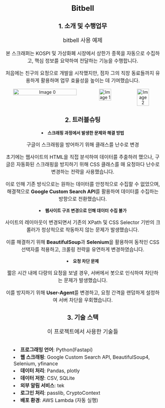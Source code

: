 <div style="text-align: center;">
    <h1 style="font-size: 24px; font-weight: bold;">Bitbell</h1>
    <h2 style="font-size: 20px; font-weight: bold;">1. 소개 및 수행업무</h2>
    <p style="font-size: 18px;">bitbell 사용 예제</p>
    <p style="font-size: 16px;">본 스크래퍼는 KOSPI 및 가상화폐 시장에서 상한가 종목을 자동으로 수집하고, 핵심 정보를 요약하여 전달하는 기능을 수행합니다.</p>
    <p style="font-size: 16px;">처음에는 친구의 요청으로 개발을 시작했지만, 점차 그의 직장 동료들까지 유용하게 활용하며 업무 효율성을 높이는 데 기여했습니다.</p>
    <div style="display: flex; justify-content: center; gap: 10px;">
        <img src="https://github.com/user-attachments/assets/0cbcb0e6-e668-48aa-a4e2-674ea24e3685" 
             alt="Image 0" style="width: 80%;">
        <img src="https://github.com/user-attachments/assets/9e5c1651-dfa5-4cf2-a1e9-2c0530df9366" 
             alt="Image 1" style="width: 35%;">
        <img src="https://github.com/user-attachments/assets/fddd65b1-ba52-4296-bde4-65cd0fd6a1b4" 
             alt="Image 2" style="width: 35%;">
    </div>
</div>

<div style="text-align: center; margin-top: 30px;">
    <h2 style="font-size: 20px; font-weight: bold;">2. 트러블슈팅</h2>
    <p style="font-size: 18px;"><li><b>스크래핑 과정에서 발생한 문제와 해결 방법</b></p></li>
    <p style="font-size: 16px;">구글이 스크래핑을 방어하기 위해 클래스를 난수로 변경</p>
    <p style="font-size: 16px;">초기에는 웹사이트의 HTML을 직접 분석하여 데이터를 추출하려 했으나, 
        구글은 자동화된 스크래핑을 방지하기 위해 CSS 클래스를 매 요청마다 난수로 변경하는 전략을 사용했습니다.</p>
    <p style="font-size: 16px;">이로 인해 기존 방식으로는 원하는 데이터를 안정적으로 수집할 수 없었으며, 
        해결책으로 <b>Google Custom Search API</b>를 활용하여 데이터를 수집하는 방향으로 전환했습니다.</p>    
    <p style="font-size: 16px;"><li><b>웹사이트 구조 변경으로 인해 데이터 수집 불가</b></p></li>
    <p style="font-size: 16px;">사이트의 레이아웃이 변경되면서 기존의 XPath 및 CSS Selector 기반의 크롤러가 정상적으로 작동하지 않는 문제가 발생했습니다.</p>
    <p style="font-size: 16px;">이를 해결하기 위해 <b>BeautifulSoup</b>과 <b>Selenium</b>을 활용하여 동적인 CSS 선택자를 적용하고, 크롤링 전략을 유연하게 변경하였습니다.</p>    
    <p style="font-size: 16px;"><li><b>요청 차단 문제</b></p></li>
    <p style="font-size: 16px;">짧은 시간 내에 다량의 요청을 보낼 경우, 서버에서 봇으로 인식하여 차단하는 문제가 발생했습니다.</p>
    <p style="font-size: 16px;">이를 방지하기 위해 <b>User-Agent</b>를 변경하고, 요청 간격을 랜덤하게 설정하여 서버 차단을 우회했습니다.</p>
</div>

<div style="text-align: center; margin-top: 30px;">
    <h2 style="font-size: 20px; font-weight: bold;">3. 기술 스택</h2>
    <p style="font-size: 18px;">이 프로젝트에서 사용한 기술들</p>
    <ul style="font-size: 16px; list-style-position: inside; text-align: left; display: inline-block; text-align: left;">
        <li><b>프로그래밍 언어</b>: Python(Fastapi)</li>
        <li><b>웹 스크래핑</b>: Google Custom Search API, BeautifulSoup4, Selenium, yfinance</li>
        <li><b>데이터 처리</b>: Pandas, plotly</li>
        <li><b>데이터 저장</b>: CSV, SQLite</li>
        <li><b>외부 알림 서비스</b>: tek</li>
        <li><b>로그인 처리</b>: passlib, CryptoContext</li>
        <li><b>배포 환경</b>: AWS Lambda (자동 실행)</li>
    </ul>
</div>

